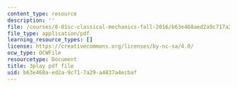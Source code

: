 ```yaml
---
content_type: resource
description: ''
file: /courses/8-01sc-classical-mechanics-fall-2016/b63e468aed2a9c717a29a4837a4ecbaf_jM-JYT2j6Yw.pdf
file_type: application/pdf
learning_resource_types: []
license: https://creativecommons.org/licenses/by-nc-sa/4.0/
ocw_type: OCWFile
resourcetype: Document
title: 3play pdf file
uid: b63e468a-ed2a-9c71-7a29-a4837a4ecbaf
---
```

